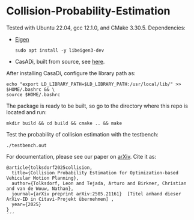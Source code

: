# Collision-Probability-Estimation
Tested with Ubuntu 22.04, gcc 12.1.0, and CMake 3.30.5.
Dependencies:  
- [Eigen](https://eigen.tuxfamily.org/index.php?title=Main_Page)

  ```
  sudo apt install -y libeigen3-dev
  ```
- CasADi, built from source, see [here](https://github.com/casadi/casadi/wiki/InstallationLinux).  

After installing CasaDi, configure the library path as: 
```
echo "export LD_LIBRARY_PATH=$LD_LIBRARY_PATH:/usr/local/lib/" >> $HOME/.bashrc && \
source $HOME/.bashrc
```
The package is ready to be built, so go to the directory where this repo is located and run:
```
mkdir build && cd build && cmake .. && make
```
Test the probability of collision estimation with the testbench: 
```
./testbench.out
```
For documentation, please see our paper on [arXiv](https://arxiv.org/abs/2505.21161). Cite it as:

```
@article{tolksdorf2025collision,
  title={Collision Probability Estimation for Optimization-based Vehicular Motion Planning},
  author={Tolksdorf, Leon and Tejada, Arturo and Birkner, Christian and van de Wouw, Nathan},
  journal={arXiv preprint arXiv:2505.21161}  [Titel anhand dieser ArXiv-ID in Citavi-Projekt übernehmen] ,
  year={2025}
}
´´´
